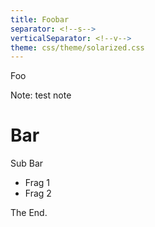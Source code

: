 ```yaml
---
title: Foobar
separator: <!--s-->
verticalSeparator: <!--v-->
theme: css/theme/solarized.css
---
```

Foo

Note: test note

<!--s-->

# Bar

<!--v-->

Sub Bar 

* Frag 1 <!-- .element: class="fragment" -->
* Frag 2 <!-- .element: class="fragment" -->

<!--s-->

The End.
